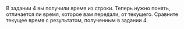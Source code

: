 В задании 4 вы получили время из строки. 
Теперь нужно понять, отличается ли время, которое вам передали, от текущего.
Сравните текущее время с результатом, полученным в задании 4.